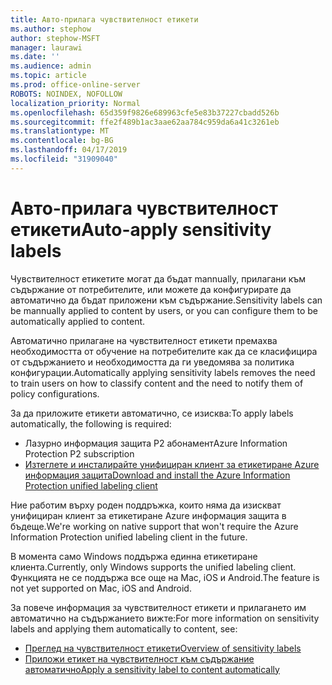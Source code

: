 ```yaml
---
title: Авто-прилага чувствителност етикети
ms.author: stephow
author: stephow-MSFT
manager: laurawi
ms.date: ''
ms.audience: admin
ms.topic: article
ms.prod: office-online-server
ROBOTS: NOINDEX, NOFOLLOW
localization_priority: Normal
ms.openlocfilehash: 65d359f9826e689963cfe5e83b37227cbadd526b
ms.sourcegitcommit: ffe2f489b1ac3aae62aa784c959da6a41c3261eb
ms.translationtype: MT
ms.contentlocale: bg-BG
ms.lasthandoff: 04/17/2019
ms.locfileid: "31909040"
---
```

# <a name="auto-apply-sensitivity-labels"></a><span data-ttu-id="48506-102">Авто-прилага чувствителност етикети</span><span class="sxs-lookup"><span data-stu-id="48506-102">Auto-apply sensitivity labels</span></span>

<span data-ttu-id="48506-103">Чувствителност етикетите могат да бъдат mannually, прилагани към съдържание от потребителите, или можете да конфигурирате да автоматично да бъдат приложени към съдържание.</span><span class="sxs-lookup"><span data-stu-id="48506-103">Sensitivity labels can be mannually applied to content by users, or you can configure them to be automatically applied to content.</span></span>

<span data-ttu-id="48506-104">Автоматично прилагане на чувствителност етикети премахва необходимостта от обучение на потребителите как да се класифицира от съдържанието и необходимостта да ги уведомява за политика конфигурации.</span><span class="sxs-lookup"><span data-stu-id="48506-104">Automatically applying sensitivity labels removes the need to train users on how to classify content and the need to notify them of policy configurations.</span></span>

<span data-ttu-id="48506-105">За да приложите етикети автоматично, се изисква:</span><span class="sxs-lookup"><span data-stu-id="48506-105">To apply labels automatically, the following is required:</span></span>

- <span data-ttu-id="48506-106">Лазурно информация защита Р2 абонамент</span><span class="sxs-lookup"><span data-stu-id="48506-106">Azure Information Protection P2 subscription</span></span>
- [<span data-ttu-id="48506-107">Изтеглете и инсталирайте унифициран клиент за етикетиране Azure информация защита</span><span class="sxs-lookup"><span data-stu-id="48506-107">Download and install the Azure Information Protection unified labeling client</span></span>](https://docs.microsoft.com/en-us/azure/information-protection/rms-client/install-unifiedlabelingclient-app)

<span data-ttu-id="48506-108">Ние работим върху роден поддръжка, които няма да изискват унифициран клиент за етикетиране Azure информация защита в бъдеще.</span><span class="sxs-lookup"><span data-stu-id="48506-108">We're working on native support that won't require the Azure Information Protection unified labeling client in the future.</span></span>

<span data-ttu-id="48506-109">В момента само Windows поддържа единна етикетиране клиента.</span><span class="sxs-lookup"><span data-stu-id="48506-109">Currently, only Windows supports the unified labeling client.</span></span>  <span data-ttu-id="48506-110">Функцията не се поддържа все още на Mac, iOS и Android.</span><span class="sxs-lookup"><span data-stu-id="48506-110">The feature is not yet supported on Mac, iOS and Android.</span></span>

<span data-ttu-id="48506-111">За повече информация за чувствителност етикети и прилагането им автоматично на съдържанието вижте:</span><span class="sxs-lookup"><span data-stu-id="48506-111">For more information on sensitivity labels and applying them automatically to content,  see:</span></span>

- [<span data-ttu-id="48506-112">Преглед на чувствителност етикети</span><span class="sxs-lookup"><span data-stu-id="48506-112">Overview of sensitivity labels</span></span>](https://docs.microsoft.com/en-us/office365/securitycompliance/sensitivity-labels)
- [<span data-ttu-id="48506-113">Приложи етикет на чувствителност към съдържание автоматично</span><span class="sxs-lookup"><span data-stu-id="48506-113">Apply a sensitivity label to content automatically</span></span>](https://docs.microsoft.com/en-us/office365/securitycompliance/apply_sensitivity_label_automatically)